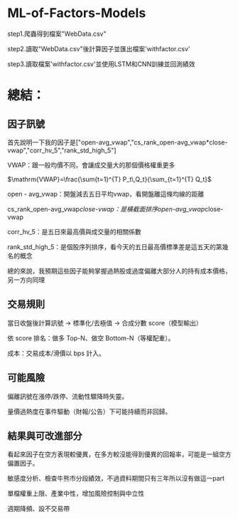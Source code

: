 # ML-of-Factors-Models

step1.爬蟲得到檔案"WebData.csv"

step2.讀取"WebData.csv"後計算因子並匯出檔案'withfactor.csv'

step3.讀取檔案'withfactor.csv'並使用LSTM和CNN訓練並回測績效

# 總結：

## 因子訊號

首先說明一下我的因子是["open-avg_vwap","cs_rank_open-avg_vwap*close-vwap","corr_hv_5","rank_std_high_5"]

VWAP：跟一般均價不同，會讓成交量大的那個價格權重更多

 $\mathrm{VWAP}=\frac{\sum{t=1}^{T} P_t\,Q_t}{\sum_{t=1}^{T} Q_t}$

open - avg_vwap：開盤減去五日平均vwap，看開盤離這條均線的距離

cs_rank_open-avg_vwap*close-vwap：是橫截面排序open-avg_vwap*close-vwap

corr_hv_5：是五日來最高價與成交量的相關係數

rank_std_high_5：是個股序列排序，看今天的五日最高價標準差是這五天的第幾名的概念

總的來說，我預期這些因子能夠掌握過熱股或過度偏離大部分人的持有成本價格，另一方向同理

## 交易規則

當日收盤後計算訊號 → 標準化/去極值 → 合成分數 score（模型輸出）

依 score 排名：做多 Top-N、做空 Bottom-N（等權配重）。

成本：交易成本/滑價以 bps 計入。

## 可能風險

偏離訊號在漲停/跌停、流動性驟降時失靈。

量價過熱度在事件驅動（財報/公告）下可能持續而非回歸。

## 結果與可改進部分

看起來因子在空方表現較優異，在多方較沒能得到優異的回報率，可能是一組空方偏置因子。

敏感度分析、檢查牛熊市分段績效，不過資料期間只有三年所以沒有做這一part

單檔權重上限、產業中性，增加風險控制與中立性

週期降頻、設不交易帶



